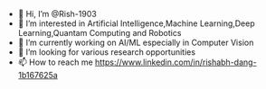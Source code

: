 - 👋 Hi, I’m @Rish-1903
- 👀 I’m interested in Artificial Intelligence,Machine Learning,Deep Learning,Quantam Computing and Robotics
- 🌱 I’m currently working on AI/ML especially in Computer Vision
- 💞️ I’m looking for various research opportunities 
- 📫 How to reach me https://www.linkedin.com/in/rishabh-dang-1b167625a

<!---
Rish-1903/Rish-1903 is a ✨ special ✨ repository because its `README.md` (this file) appears on your GitHub profile.
You can click the Preview link to take a look at your changes.
--->
